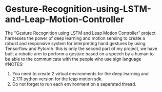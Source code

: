 # Gesture-Recognition-using-LSTM-and-Leap-Motion-Controller
The "Gesture Recognition using LSTM and Leap Motion Controller" project harnesses the power of deep learning and motion sensing to create a robust and responsive system for interpreting hand gestures by using Tensorflow and Pytorch.
this is only the second part of my project, we have built a robotic arm to perform a gesture based on a speech by a human to be able to the communicate with the people who use sign language 
#NOTES:
1. You need to create 2 virtual environments for the deep learning and 2.7.11 python version for the leap motion sdk.
2. Do not forget to run each environment on a seperated thread.

